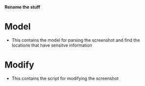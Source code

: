 **Rename the stuff**

# Model
- This contains the model for parsing the screenshot and find the locations that have sensitve information

# Modify
- This contains the script for modifying the screenshot 
